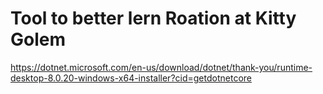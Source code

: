 # Tool to better lern Roation at Kitty Golem

https://dotnet.microsoft.com/en-us/download/dotnet/thank-you/runtime-desktop-8.0.20-windows-x64-installer?cid=getdotnetcore
